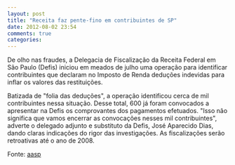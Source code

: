 ```yaml
---
layout: post
title: "Receita faz pente-fino em contribuintes de SP"
date: 2012-08-02 23:54
comments: true
categories: 
---
```

De olho nas fraudes, a Delegacia de Fiscalização da Receita Federal em São Paulo (Defis) iniciou em meados de julho uma operação para identificar contribuintes que declaram no Imposto de Renda deduções indevidas para inflar os valores das restituições.

Batizada de "folia das deduções", a operação identificou cerca de mil contribuintes nessa situação. Desse total, 600 já foram convocados a apresentar na Defis os comprovantes dos pagamentos efetuados. "Isso não significa que vamos encerrar as convocações nesses mil contribuintes", adverte o delegado adjunto e substituto da Defis, José Aparecido Dias, dando claras indicações do rigor das investigações. As fiscalizações serão retroativas até o ano de 2008. 

Fonte: [aasp](http://www.aasp.org.br/aasp/imprensa/clipping/cli_noticia.asp?idnot=12613)
